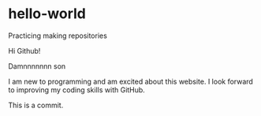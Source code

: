 # hello-world
Practicing making repositories

Hi Github!

Damnnnnnnn son

I am new to programming and am excited about this website.
I look forward to improving my coding skills with GitHub.

This is a commit.
